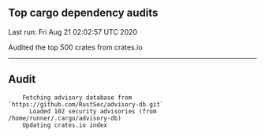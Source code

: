 Top cargo dependency audits
----


Last run:   Fri Aug 21 02:02:57 UTC 2020

Audited the top 500 crates from crates.io

----

## Audit

```
    Fetching advisory database from `https://github.com/RustSec/advisory-db.git`
      Loaded 102 security advisories (from /home/runner/.cargo/advisory-db)
    Updating crates.io index
```
